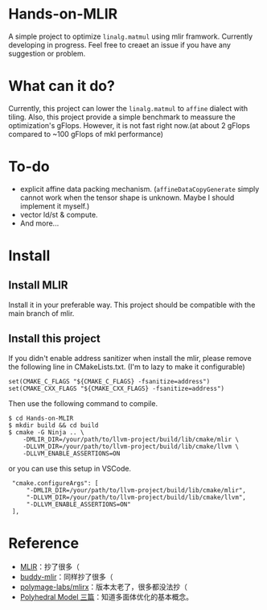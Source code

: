 # Hands-on-MLIR

A simple project to optimize `linalg.matmul` using mlir framwork. Currently developing in progress. Feel free to creaet an issue if you have any suggestion or problem.

# What can it do?

Currently, this project can lower the `linalg.matmul` to `affine` dialect with tiling. Also, this project provide a simple benchmark to meassure the optimization's gFlops. However, it is not fast right now.(at about 2 gFlops compared to ~100 gFlops of mkl performance)

# To-do

+ explicit affine data packing mechanism. (`affineDataCopyGenerate` simply cannot work when the tensor shape is unknown. Maybe I should implement it myself.)
+ vector ld/st & compute.
+ And more...

# Install

## Install MLIR

Install it in your preferable way. This project should be compatible with the main branch of mlir.

## Install this project

If you didn't enable address sanitizer when install the mlir, please remove the following line in CMakeLists.txt. (I'm to lazy to make it configurable)

```
set(CMAKE_C_FLAGS "${CMAKE_C_FLAGS} -fsanitize=address")
set(CMAKE_CXX_FLAGS "${CMAKE_CXX_FLAGS} -fsanitize=address")
```

Then use the following command to compile.

```
$ cd Hands-on-MLIR
$ mkdir build && cd build
$ cmake -G Ninja .. \
    -DMLIR_DIR=/your/path/to/llvm-project/build/lib/cmake/mlir \
    -DLLVM_DIR=/your/path/to/llvm-project/build/lib/cmake/llvm \
    -DLLVM_ENABLE_ASSERTIONS=ON
```

or you can use this setup in VSCode.

```
 "cmake.configureArgs": [
     "-DMLIR_DIR=/your/path/to/llvm-project/build/lib/cmake/mlir",
     "-DLLVM_DIR=/your/path/to/llvm-project/build/lib/cmake/llvm",
     "-DLLVM_ENABLE_ASSERTIONS=ON"
 ],
```

# Reference

+ [MLIR](https://github.com/llvm/llvm-project/)：抄了很多（
+ [buddy-mlir](https://github.com/buddy-compiler/buddy-mlir)：同样抄了很多（
+ [polymage-labs/mlirx](https://github.com/polymage-labs/mlirx)：版本太老了，很多都没法抄（
+ [Polyhedral Model 三篇](https://mp.weixin.qq.com/s?__biz=MzI3MDQ2MjA3OA==&mid=2247485130&idx=1&sn=a5773bf17e6854d1238b035366641bcc&chksm=ead1fbdbdda672cdf9b2480a431cef85e4d377d07f8c586a932adabd50656cbdcd7d891156bf&mpshare=1&scene=1&srcid=&sharer_sharetime=1569677798809&sharer_shareid=b33ef36fa0caf5cb82e76916516aa7df#rd)：知道多面体优化的基本概念。
